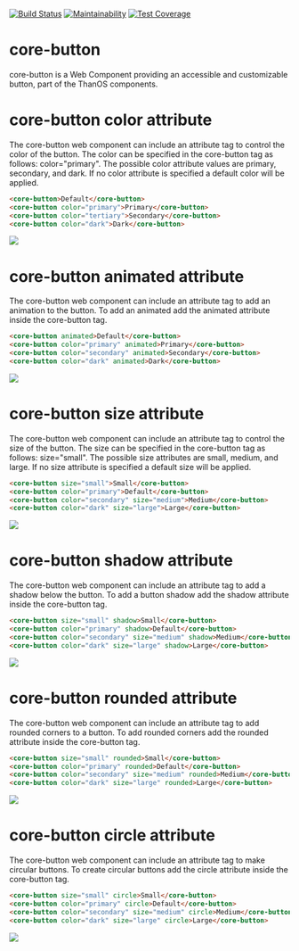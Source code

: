 [![Build Status](https://travis-ci.com/ucsd-cse112/thanOS.svg?token=Jx8LU2RPAYJqzazeHJ5U&branch=master)](https://travis-ci.com/ucsd-cse112/thanOS)
[![Maintainability](https://api.codeclimate.com/v1/badges/c46bd5e7fe5cc18e9541/maintainability)](https://codeclimate.com/repos/5cbebc0cfbadb16720001ec7/maintainability)
[![Test Coverage](https://api.codeclimate.com/v1/badges/c46bd5e7fe5cc18e9541/test_coverage)](https://codeclimate.com/repos/5cbebc0cfbadb16720001ec7/test_coverage)

# core-button

core-button is a Web Component providing an accessible and customizable button, part of the ThanOS components.

# core-button color attribute

The core-button web component can include an attribute tag to control the color of the button.
The color can be specified in the core-button tag as follows: color="primary". The possible color attribute values are primary, secondary, and dark. If no color attribute is specified a default color will be applied.

```html
<core-button>Default</core-button>
<core-button color="primary">Primary</core-button>
<core-button color="tertiary">Secondary</core-button>
<core-button color="dark">Dark</core-button>
```

![](https://media.giphy.com/media/1BGfuBiHcidJuNqKEm/giphy.gif)

# core-button animated attribute

The core-button web component can include an attribute tag to add an animation to the button. To add an animated add the animated attribute inside the core-button tag.

```html
<core-button animated>Default</core-button>
<core-button color="primary" animated>Primary</core-button>
<core-button color="secondary" animated>Secondary</core-button>
<core-button color="dark" animated>Dark</core-button>
```

![](https://media.giphy.com/media/2yvQC4WFKXhziNnYJG/giphy.gif)

# core-button size attribute

The core-button web component can include an attribute tag to control the size of the button. The size can be specified in the core-button tag as follows: size="small". The possible size attributes are small, medium, and large. If no size attribute is specified a default size will be applied.

```html
<core-button size="small">Small</core-button>
<core-button color="primary">Default</core-button>
<core-button color="secondary" size="medium">Medium</core-button>
<core-button color="dark" size="large">Large</core-button>
```

![](https://media.giphy.com/media/5z5Shs1phB1hU3hzai/giphy.gif)

# core-button shadow attribute

The core-button web component can include an attribute tag to add a shadow below the button. To add a button shadow add the shadow attribute inside the core-button tag.

```html
<core-button size="small" shadow>Small</core-button>
<core-button color="primary" shadow>Default</core-button>
<core-button color="secondary" size="medium" shadow>Medium</core-button>
<core-button color="dark" size="large" shadow>Large</core-button>
```

![](https://media.giphy.com/media/8BkMenwYFshncAKkh0/giphy.gif)

# core-button rounded attribute

The core-button web component can include an attribute tag to add rounded corners to a button. To add rounded corners add the rounded attribute inside the core-button tag.

```html
<core-button size="small" rounded>Small</core-button>
<core-button color="primary" rounded>Default</core-button>
<core-button color="secondary" size="medium" rounded>Medium</core-button>
<core-button color="dark" size="large" rounded>Large</core-button>
```

![](https://media.giphy.com/media/pOOnt4GLuq7NIV1d3m/giphy.gif)

# core-button circle attribute

The core-button web component can include an attribute tag to make circular buttons. To create circular buttons add the circle attribute inside the core-button tag.

```html
<core-button size="small" circle>Small</core-button>
<core-button color="primary" circle>Default</core-button>
<core-button color="secondary" size="medium" circle>Medium</core-button>
<core-button color="dark" size="large" circle>Large</core-button>
```

![](https://media.giphy.com/media/KVGmuhmrMptuDdq9QO/giphy.gif)





